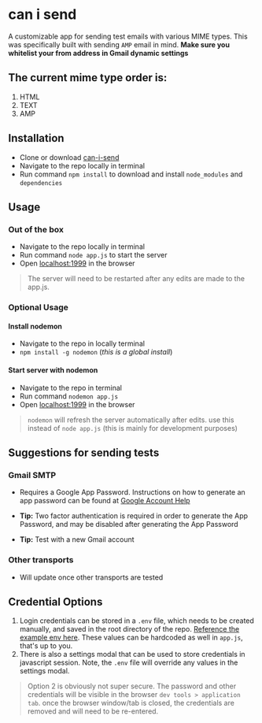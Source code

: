 # can i send
A customizable app for sending test emails with various MIME types. This was specifically built with sending `AMP` email in mind. **Make sure you whitelist your from address in Gmail dynamic settings**

## The current mime type order is:
1. HTML
2. TEXT
3. AMP

## Installation
* Clone or download [can-i-send](https://github.com/theotherstevenc/can-i-send)
* Navigate to the repo locally in terminal
* Run command `npm install` to download and install `node_modules` and `dependencies`

## Usage

### Out of the box
* Navigate to the repo locally in terminal
* Run command `node app.js` to start the server
* Open [localhost:1999](http://localhost:1999) in the browser
> The server will need to be restarted after any edits are made to the app.js.

### Optional Usage

#### Install nodemon
* Navigate to the repo in locally terminal
* `npm install -g nodemon` (_this is a global install_)

#### Start server with nodemon
* Navigate to the repo in terminal
* Run command `nodemon app.js`
* Open [localhost:1999](http://localhost:1999) in the browser
> `nodemon` will refresh the server automatically after edits. use this instead of `node app.js` (this is mainly for development purposes)

## Suggestions for sending tests

### Gmail SMTP
* Requires a Google App Password. Instructions on how to generate an app password can be found at [Google Account Help](https://support.google.com/accounts/answer/185833)

* **Tip:** Two factor authentication is required in order to generate the App Password, and may be disabled after generating the App Password

* **Tip:** Test with a new Gmail account

### Other transports
* Will update once other transports are tested

## Credential Options
1. Login credentials can be stored in a `.env` file, which needs to be created manually, and saved in the root directory of the repo. [Reference the example env here](https://github.com/theotherstevenc/can-i-send/blob/master/.env.example). These values can be hardcoded as well in `app.js`, that's up to you.
2. There is also a settings modal that can be used to store credentials in javascript session. Note, the `.env` file will override any values in the settings modal.

> Option 2 is obviously not super secure. The password and other credentials will be visible in the browser `dev tools > application tab`. once the browser window/tab is closed, the credentials are removed and will need to be re-entered.
